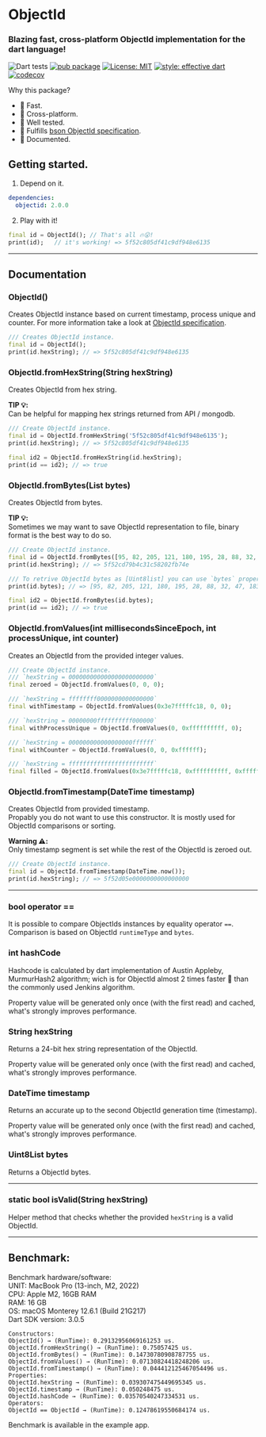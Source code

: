 # ObjectId

### Blazing fast, cross-platform ObjectId implementation for the dart language!

![Dart tests](https://github.com/gonuit/dart_objectid/workflows/Dart%20tests/badge.svg?branch=master)
[![pub package](https://img.shields.io/pub/v/objectid.svg)](https://pub.dartlang.org/packages/objectid)
[![License: MIT](https://img.shields.io/badge/license-MIT-blue.svg)](https://opensource.org/licenses/MIT)
[![style: effective dart](https://img.shields.io/badge/style-effective_dart-40c4ff.svg)](https://github.com/tenhobi/effective_dart)
[![codecov](https://codecov.io/gh/gonuit/dart_objectid/branch/master/graph/badge.svg)](https://codecov.io/gh/gonuit/dart_objectid)
  
Why this package?
- 🚀 Fast.
- 📱 Cross-platform.
- 🧪 Well tested.
- 📒 Fulfills [bson ObjectId specification](https://github.com/mongodb/specifications/blob/master/source/objectid.rst).
- 📝 Documented.


## Getting started.
1. Depend on it.
```yml
dependencies:
  objectid: 2.0.0
```
2. Play with it!
```dart
final id = ObjectId(); // That's all 🔥😮!
print(id);   // it's working! => 5f52c805df41c9df948e6135
```

***

## Documentation

### **ObjectId()**
Creates ObjectId instance based on current timestamp, process unique and counter. For more information take a look at [ObjectId specification](https://github.com/mongodb/specifications/blob/master/source/objectid.rst). 
```dart
/// Creates ObjectId instance.
final id = ObjectId();
print(id.hexString); // => 5f52c805df41c9df948e6135
```

### **ObjectId.fromHexString(String hexString)**
Creates ObjectId from hex string.  
  
**TIP 💡:**   
Can be helpful for mapping hex strings returned from API / mongodb.
```dart
/// Create ObjectId instance.
final id = ObjectId.fromHexString('5f52c805df41c9df948e6135');
print(id.hexString); // => 5f52c805df41c9df948e6135

final id2 = ObjectId.fromHexString(id.hexString);
print(id == id2); // => true
```

### ObjectId.fromBytes(List<int> bytes)
Creates ObjectId from bytes.  
  
**TIP 💡:**   
Sometimes we may want to save ObjectId representation to file, binary format is the best way to do so.
```dart
/// Create ObjectId instance.
final id = ObjectId.fromBytes([95, 82, 205, 121, 180, 195, 28, 88, 32, 47, 183, 78]);
print(id.hexString); // => 5f52cd79b4c31c58202fb74e

/// To retrive ObjectId bytes as [Uint8list] you can use `bytes` property.
print(id.bytes); // => [95, 82, 205, 121, 180, 195, 28, 88, 32, 47, 183, 78]

final id2 = ObjectId.fromBytes(id.bytes);
print(id == id2); // => true
```

### ObjectId.fromValues(int millisecondsSinceEpoch, int processUnique, int counter)
Creates an ObjectId from the provided integer values.  
  
```dart
/// Create ObjectId instance.
/// `hexString = 000000000000000000000000`
final zeroed = ObjectId.fromValues(0, 0, 0);

/// `hexString = ffffffff0000000000000000`
final withTimestamp = ObjectId.fromValues(0x3e7fffffc18, 0, 0); 

/// `hexString = 00000000ffffffffff000000`
final withProcessUnique = ObjectId.fromValues(0, 0xffffffffff, 0); 

/// `hexString = 000000000000000000ffffff`
final withCounter = ObjectId.fromValues(0, 0, 0xffffff);

/// `hexString = ffffffffffffffffffffffff`
final filled = ObjectId.fromValues(0x3e7fffffc18, 0xffffffffff, 0xffffff);
```

### ObjectId.fromTimestamp(DateTime timestamp)
Creates ObjectId from provided timestamp.  
Propably you do not want to use this constructor. It is mostly used for ObjectId comparisons or sorting.  
  
**Warning ⚠️:**   
Only timestamp segment is set while the rest of the ObjectId is zeroed out.
```dart
/// Create ObjectId instance.
final id = ObjectId.fromTimestamp(DateTime.now());
print(id.hexString); // => 5f52d05e0000000000000000
```

***

### bool operator ==
It is possible to compare ObjectIds instances by equality operator `==`.  
Comparison is based on ObjectId `runtimeType` and `bytes`.

### int hashCode
Hashcode is calculated by dart implementation of Austin Appleby, MurmurHash2 algorithm; wich is for ObjectId almost 2 times faster 🚀 than the commonly used Jenkins algorithm.  
  
Property value will be generated only once (with the first read) and cached, what's strongly improves performance.

### String hexString
Returns a 24-bit hex string representation of the ObjectId.
  
Property value will be generated only once (with the first read) and cached, what's strongly improves performance.

### DateTime timestamp
Returns an accurate up to the second ObjectId generation time (timestamp).  
  
Property value will be generated only once (with the first read) and cached, what's strongly improves performance.

### Uint8List bytes
Returns a ObjectId bytes.  

***

### static bool isValid(String hexString)
Helper method that checks whether the provided `hexString` is a valid ObjectId. 

***

## Benchmark:
Benchmark hardware/software:  
UNIT: MacBook Pro (13-inch, M2, 2022)  
CPU: Apple M2, 16GB RAM  
RAM: 16 GB  
OS: macOS Monterey 12.6.1 (Build 21G217)  
Dart SDK version: 3.0.5
  
```
Constructors:
ObjectId() → (RunTime): 0.29132956069161253 us.
ObjectId.fromHexString() → (RunTime): 0.75057425 us.
ObjectId.fromBytes() → (RunTime): 0.14730780908787755 us.
ObjectId.fromValues() → (RunTime): 0.07130824418248206 us.
ObjectId.fromTimestamp() → (RunTime): 0.044412125467054496 us.
Properties:
ObjectId.hexString → (RunTime): 0.039307475449695345 us.
ObjectId.timestamp → (RunTime): 0.050248475 us.
ObjectId.hashCode → (RunTime): 0.03570540247334531 us.
Operators:
ObjectId == ObjectId → (RunTime): 0.12478619550684174 us.
```
  
Benchmark is available in the example app.
 
